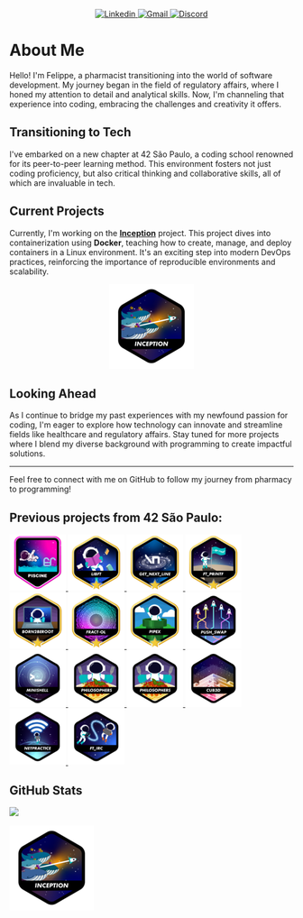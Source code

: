 <!--
**Dangerdrive/Dangerdrive** is a ✨ _special_ ✨ repository because its `README.md` (this file) appears on your GitHub profile.

Here are some ideas to get you started:

I am pharmacist that used to work with regulatory affairs and now I am learning how to code. I am currently studying at 42 São Paulo, a coding school that uses the peer-to-peer learning method. I am currently working on push_swap project, a sorting algorithm project that uses two stacks to sort a list of numbers.


-->
<p align="center">
  <a href="https://www.linkedin.com/in/felippealencar">
    <img src="https://img.shields.io/badge/LinkedIn-0077B5?style=for-the-badge&logo=linkedin&logoColor=white" alt="Linkedin"/>
  </a>
  <a href="mailto:felippealencar@gmail.com">
    <img src="https://img.shields.io/badge/Gmail-D14836?style=for-the-badge&logo=gmail&logoColor=white" alt="Gmail"/>
  </a>
  <a href="https://discordapp.com/users/272385620855357440">
    <img src="https://img.shields.io/badge/Discord-%235865F2.svg?style=for-the-badge&logo=discord&logoColor=white" alt="Discord"/>
  </a>
</p>

#
# About Me

Hello! I'm Felippe, a pharmacist transitioning into the world of software development. My journey began in the field of regulatory affairs, where I honed my attention to detail and analytical skills. Now, I'm channeling that experience into coding, embracing the challenges and creativity it offers.

## Transitioning to Tech

I've embarked on a new chapter at 42 São Paulo, a coding school renowned for its peer-to-peer learning method. This environment fosters not just coding proficiency, but also critical thinking and collaborative skills, all of which are invaluable in tech.

## Current Projects

Currently, I'm working on the [**Inception**](https://github.com/Dangerdrive/inception) project. This project dives into containerization using **Docker**, teaching how to create, manage, and deploy containers in a Linux environment. It's an exciting step into modern DevOps practices, reinforcing the importance of reproducible environments and scalability.

<p align="center">
  <a href="https://github.com/Dangerdrive/inception">
    <img src="./images/42projects/inceptionn.png" alt="Inception" title="Inception" width="150" height="150"/>
  </a>
</p>

## Looking Ahead

As I continue to bridge my past experiences with my newfound passion for coding, I'm eager to explore how technology can innovate and streamline fields like healthcare and regulatory affairs. Stay tuned for more projects where I blend my diverse background with programming to create impactful solutions.

---

Feel free to connect with me on GitHub to follow my journey from pharmacy to programming!

## Previous projects from 42 São Paulo:
<a href="https://github.com/Dangerdrive/C_Piscine_42">
  <img src="./images/42projects/Piscine.png" alt="Piscine" title="The C Piscine at 42 São Paulo (42SP) is both a bootcamp and a selective process for the software engineering training program." width="100" height="100"/>
</a>
<a href="https://github.com/Dangerdrive/libft">
  <img src="./images/42projects/libftm.png" alt="Libft" title="My C library" width="100" height="100"/>
</a>
<a href="https://github.com/Dangerdrive/get_next_line">
  <img src="./images/42projects/get_next_linem.png" alt="Read line by line from prompt in C" title="Get Next Line" width="100" height="100"/>
</a>
<a href="https://github.com/Dangerdrive/ft_printf">
  <img src="./images/42projects/ft_printfm.png" alt="Ft Printf" title="Recreation of printf in C" width="100" height="100"/>
</a>
<a href="https://github.com/Dangerdrive/born2beroot">
  <img src="./images/42projects/born2berootm.png" alt="Born2BeRoot" title="System administration" width="100" height="100"/>
</a>
<a href="https://github.com/Dangerdrive/fract-ol">
  <img src="./images/42projects/fract-olm.png" alt="Fract-ol" title="Graphics, math and psychedelia using C" width="100" height="100"/>
</a>
<a href="https://github.com/Dangerdrive/pipex">
  <img src="./images/42projects/pipexm.png" alt="Pipex" title="Piping mechanism and command execution" width="100" height="100"/>
</a>
<a href="https://github.com/Dangerdrive/push_swap">
  <img src="./images/42projects/push_swapn.png" alt="Push_swap" title="Push_swap" width="100" height="100"/>
</a>
<a href="https://github.com/Dangerdrive/minishell">
  <img src="./images/42projects/minishelln.png" alt="minishell" title="a &#34simple&#34 UNIX shell" width="100" height="100"/>
</a>
<a href="[https://github.com/Dangerdrive/minishell"](https://github.com/Dangerdrive/philosophers)>
  <img src="./images/42projects/philosophersn.png" alt="Philosophers" title="Philosophers" width="100" height="100"/>
</a>
<a href="https://github.com/Dangerdrive/philosophers">
  <img src="./images/42projects/philosophersn.png" alt="Philosophers" title="Concurrency and synchronization challenges with threads" width="100" height="100"/>
</a>
<a href="https://github.com/Dangerdrive/cub3d">
  <img src="./images/42projects/cub3dn.png" alt="Cub3d" title="A small ray tracer project" width="100" height="100"/>
</a>
<a href="https://github.com/Dangerdrive/netpractice">
  <img src="./images/42projects/netpracticen.png" alt="Netpractice" title="Basic networking fundamentals" width="100" height="100"/>
</a>
<a href="https://github.com/Dangerdrive/ft_irc">
  <img src="./images/42projects/ft_ircn.png" alt="Ft Irc" title="Implementing an IRC server in C++" width="100" height="100"/>
</a>

## GitHub Stats
<img height="165rem" src="https://github-readme-stats.vercel.app/api/top-langs/?username=Dangerdrive&layout=compact&langs_count=12&theme=outrun"/>


<!--
TODO
create readme.md for projects:
libft
get_next_line
ft_printf
born2beroot-->

<!--
TODO
fix links to projects:
libft
get_next_line
ft_printf
born2beroot-->

![Inception](./images/inceptionn.png "Inception")
<!--
![Philosophers](./images/philosophersn.png "Philosophers")
![MiniRT](./images/minirtn.png "MiniRT")
![Netpractice](./images/netpracticen.png "Netpractice")
![Ft Irc](./images/ft_ircn.png "Ft Irc")
![Webserv](./images/webservn.png "Webserv")
![Phase One](./images/phase_onee.png "Phase One")
![Phase Two](./images/phase_twon.png "Phase Two")
![Phase Three](./images/phase_threen.png "Phase Three")
![Inception](./images/inceptionn.png "Inception")
![Piscine](./images/Piscine.png "Piscine")
![Libft](./images/libftm.png "Libft")
![Get Next Line](./images/get_next_linem.png "Get Next Line")
![Ft Printf](./images/ft_printfm.png "Ft Printf")
![Ft Transcendence](./images/ft_transcendencen.png "Ft Transcendence")
![Minishell](./images/minishelln.png "Minishell")
![Push Swap](./images/push_swapn.png "Push Swap")
![Pipex](./images/pipexm.png "Pipex")
![Philosophers](./images/philosophersn.png "Philosophers")
![MiniRT](./images/minirtn.png "MiniRT")
![Fract-ol](./images/fract-olm.png "Fract-ol")
![Netpractice](./images/netpracticen.png "Netpractice")
![Ft Irc](./images/ft_ircn.png "Ft Irc")
![Webserv](./images/webservn.png "Webserv")
![Phase One](./images/phase_onee.png "Phase One")
![Phase Two](./images/phase_twon.png "Phase Two")
![Phase Three](./images/phase_threen.png "Phase Three")
![Inception](./images/inceptionn.png "Inception")



-->


<!--##Skills

###Languages
- **C** -> related projects [**related projects**](https://github.com/Dangerdrive/Dangerdrive/Projects/C)
- <a href="https://github.com/Dangerdrive/ft_printf">
  <img src="./images/42projects/ft_printfm.png" alt="Ft Printf" title="Recreation of printf in C" width="100" height="100"/>
</a>

